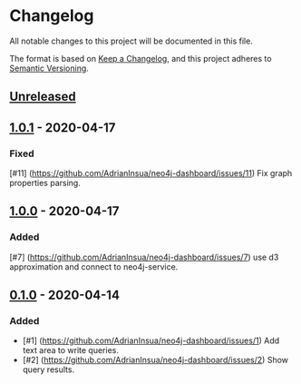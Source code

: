 # Changelog

All notable changes to this project will be documented in this file.

The format is based on [Keep a Changelog](https://keepachangelog.com/en/1.0.0/),
and this project adheres to [Semantic Versioning](https://semver.org/spec/v2.0.0.html).

## [Unreleased]

## [1.0.1] - 2020-04-17

### Fixed

[#11] (https://github.com/AdrianInsua/neo4j-dashboard/issues/11) Fix graph properties parsing.

## [1.0.0] - 2020-04-17

### Added

[#7] (https://github.com/AdrianInsua/neo4j-dashboard/issues/7) use d3 approximation and connect to neo4j-service.

## [0.1.0] - 2020-04-14

### Added

- [#1] (https://github.com/AdrianInsua/neo4j-dashboard/issues/1) Add text area to write queries.
- [#2] (https://github.com/AdrianInsua/neo4j-dashboard/issues/2) Show query results.



[Unreleased]: https://github.com/AdrianInsua/neo4j-dashboard/compare/commits?targetBranch=1.0.1&sourceBranch=refs/heads/develop
[1.0.1]: https://github.com/AdrianInsua/neo4j-dashboard/compare/commits?targetBranch=1.0.0&sourceBranch=1.0.1
[1.0.0]: https://github.com/AdrianInsua/neo4j-dashboard/compare/commits?targetBranch=0.1.0&sourceBranch=1.0.0
[0.1.0]: https://github.com/AdrianInsua/neo4j-dashboard/compare/commits?until=0.1.0
